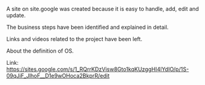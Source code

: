 A site on site.google was created because it is easy to handle, add, edit and update.

The business steps have been identified and explained in detail.

Links and videos related to the project have been left.

About the definition of OS.

Link: https://sites.google.com/s/1_RQrrKDzVisw8Gto1kqKUzggHI4lYdIO/p/1S-09qJiF_JlhoF__D1e9wOHoca2BkprR/edit
